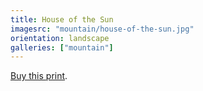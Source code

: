 ```yaml
---
title: House of the Sun
imagesrc: "mountain/house-of-the-sun.jpg"
orientation: landscape
galleries: ["mountain"]
---
```


[Buy this print](https://weshargrovephotography.square.site/product/house-of-the-sun/22).
